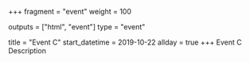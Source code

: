 +++
fragment = "event"
weight = 100

outputs = ["html", "event"]
type = "event"

title = "Event C"
start_datetime = 2019-10-22
allday = true
+++
Event C Description